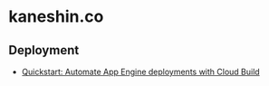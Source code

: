 # kaneshin.co

## Deployment

- [Quickstart: Automate App Engine deployments with Cloud Build](https://cloud.google.com/source-repositories/docs/quickstart-triggering-builds-with-source-repositories)
